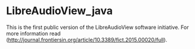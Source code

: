 # LibreAudioView_java
This is the first public version of the LibreAudioView software initiative. For more information read (http://journal.frontiersin.org/article/10.3389/fict.2015.00020/full).

